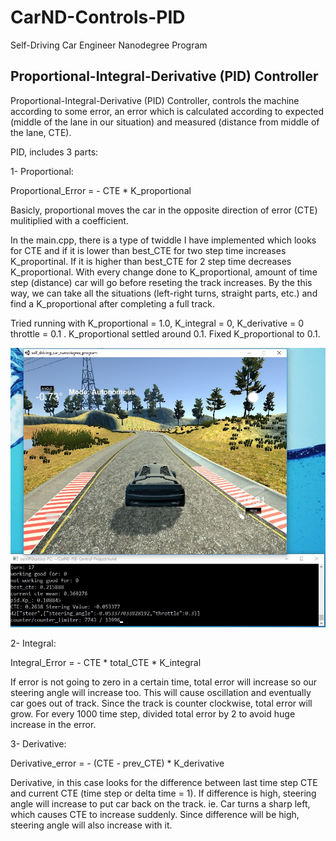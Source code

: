 # CarND-Controls-PID
Self-Driving Car Engineer Nanodegree Program

## Proportional-Integral-Derivative (PID) Controller

Proportional-Integral-Derivative (PID) Controller, controls the machine according to some error, an error which is calculated according to expected (middle of the lane in our situation) and measured (distance from middle of the lane, CTE).

PID, includes 3 parts:

1- Proportional:

Proportional_Error = - CTE * K_proportional

Basicly, proportional moves the car in the opposite direction of error (CTE) mulitiplied with a coefficient. 

In the main.cpp, there is a type of twiddle I have implemented which looks for CTE and if it is lower than best_CTE for two step time increases K_proportinal. If it is higher than best_CTE for 2 step time decreases K_proportional. With every change done to K_proportional, amount of time step (distance) car will go before reseting the track increases. By the this way, we can take all the situations (left-right turns, straight parts, etc.) and find a K_proportional after completing a full track.

Tried running with K_proportional = 1.0, K_integral = 0, K_derivative = 0 throttle = 0.1 . K_proportional settled around 0.1. Fixed K_proportional to 0.1. 

<img width="800" alt="After 17 Trials Kp settles around 0.1" src="/imgs/PID_Project_Finding_Kp.jpg">

2- Integral:

Integral_Error = - CTE * total_CTE * K_integral

If error is not going to zero in a certain time, total error will increase so our steering angle will increase too. This will cause oscillation and eventually car goes out of track. Since the track is counter clockwise, total error will grow. For every 1000 time step, divided total error by 2 to avoid huge increase in the error.

3- Derivative:

Derivative_error = - (CTE - prev_CTE) * K_derivative

Derivative, in this case looks for the difference between last time step CTE and current CTE (time step or delta time = 1). If difference is high, steering angle will increase to put car back on the track. ie. Car turns a sharp left, which causes CTE to increase suddenly. Since difference will be high, steering angle will also increase with it.




